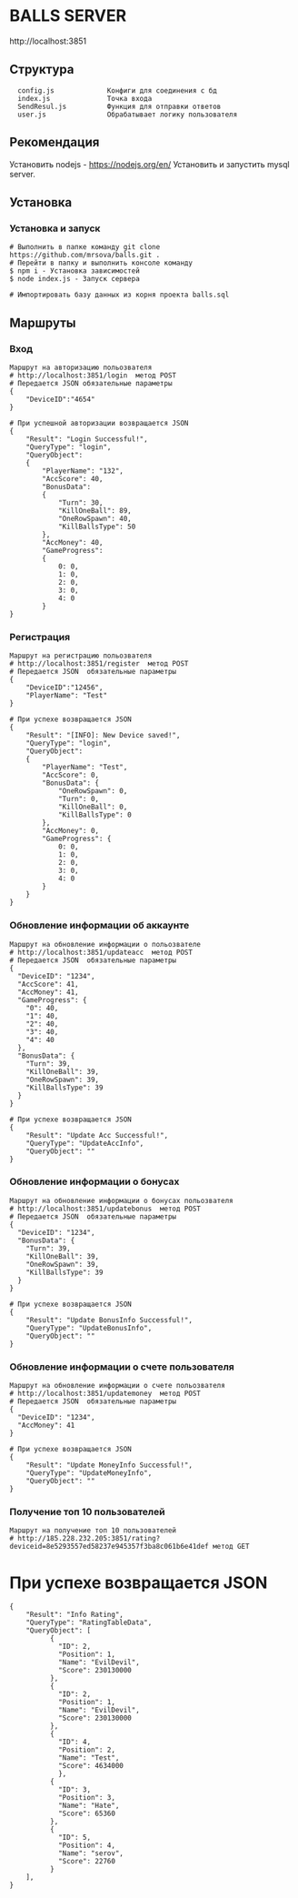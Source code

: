 BALLS SERVER
=====================

http://localhost:3851

Структура
-------------------

      config.js             Конфиги для соединения с бд
      index.js              Точка входа
      SendResul.js          Функция для отправки ответов
      user.js               Обрабатывает логику пользователя
      
Рекомендация
------------
Установить nodejs - https://nodejs.org/en/
Установить и запустить mysql server.

Установка
------------

### Установка и запуск

~~~
# Выполнить в папке команду git clone https://github.com/mrsova/balls.git .
# Перейти в папку и выполнить консоле команду
$ npm i - Установка зависимостей
$ node index.js - Запуск сервера
~~~

~~~
# Импортировать базу данных из корня проекта balls.sql
~~~
Маршруты
------------

### Вход

~~~
Маршрут на авторизацию польозвателя
# http://localhost:3851/login  метод POST
# Передается JSON обязательные параметры
{
    "DeviceID":"4654"
}
~~~
~~~
# При успешной авторизации возвращается JSON
{
    "Result": "Login Successful!",
    "QueryType": "login",
    "QueryObject": 
    {
        "PlayerName": "132",
        "AccScore": 40,
        "BonusData": 
        {
            "Turn": 30,
            "KillOneBall": 89,
            "OneRowSpawn": 40,
            "KillBallsType": 50
        },
        "AccMoney": 40,
        "GameProgress": 
        {
            0: 0,
            1: 0,
            2: 0,
            3: 0,
            4: 0
        }
}
~~~
### Регистрация
~~~
Маршрут на регистрацию польозвателя
# http://localhost:3851/register  метод POST
# Передается JSON  обязательные параметры
{
    "DeviceID":"12456",
    "PlayerName": "Test"
}
~~~
~~~
# При успехе возвращается JSON
{
    "Result": "[INFO]: New Device saved!",
    "QueryType": "login",
    "QueryObject": 
    {
        "PlayerName": "Test",
        "AccScore": 0,
        "BonusData": {
            "OneRowSpawn": 0,
            "Turn": 0,
            "KillOneBall": 0,
            "KillBallsType": 0
        },
        "AccMoney": 0,
        "GameProgress": {
            0: 0,
            1: 0,
            2: 0,
            3: 0,
            4: 0
        }
    }
}
~~~
### Обновление информации об аккаунте
~~~
Маршрут на обновление информации о польозвателе
# http://localhost:3851/updateacc  метод POST
# Передается JSON  обязательные параметры
{
  "DeviceID": "1234",
  "AccScore": 41,
  "AccMoney": 41,
  "GameProgress": {
    "0": 40,
    "1": 40,
    "2": 40,
    "3": 40,
    "4": 40
  },
  "BonusData": {
    "Turn": 39,
    "KillOneBall": 39,
    "OneRowSpawn": 39,
    "KillBallsType": 39
  }
}
~~~
~~~
# При успехе возвращается JSON
{
    "Result": "Update Acc Successful!",
    "QueryType": "UpdateAccInfo",
    "QueryObject": ""
}
~~~
### Обновление информации о бонусах
~~~
Маршрут на обновление информации о бонусах польозвателя
# http://localhost:3851/updatebonus  метод POST
# Передается JSON  обязательные параметры
{
  "DeviceID": "1234", 
  "BonusData": {
    "Turn": 39,
    "KillOneBall": 39,
    "OneRowSpawn": 39,
    "KillBallsType": 39
  }
}
~~~
~~~
# При успехе возвращается JSON
{
    "Result": "Update BonusInfo Successful!",
    "QueryType": "UpdateBonusInfo",
    "QueryObject": ""
}
~~~
### Обновление информации о счете пользователя
~~~
Маршрут на обновление информации о счете польозвателя
# http://localhost:3851/updatemoney  метод POST
# Передается JSON  обязательные параметры
{
  "DeviceID": "1234", 
  "AccMoney": 41
}
~~~
~~~
# При успехе возвращается JSON
{
    "Result": "Update MoneyInfo Successful!",
    "QueryType": "UpdateMoneyInfo",
    "QueryObject": ""
}
~~~

### Получение топ 10 пользователей
~~~
Маршрут на получение топ 10 пользователей
# http://185.228.232.205:3851/rating?deviceid=8e5293557ed58237e945357f3ba8c061b6e41def метод GET
~~~
# При успехе возвращается JSON
~~~
{
	"Result": "Info Rating",
	"QueryType": "RatingTableData",
	"QueryObject": [
		  {
			"ID": 2,
			"Position": 1,
			"Name": "EvilDevil",
			"Score": 230130000
		  },
		  {
			"ID": 2,
			"Position": 1,
			"Name": "EvilDevil",
			"Score": 230130000
		  },
		  {
			"ID": 4,
			"Position": 2,
			"Name": "Test",
			"Score": 4634000
			},
		  {
			"ID": 3,
			"Position": 3,
			"Name": "Hate",
			"Score": 65360
		  },
		  {
			"ID": 5,
			"Position": 4,
			"Name": "serov",
			"Score": 22760
		  }
	],	
}
~~~
